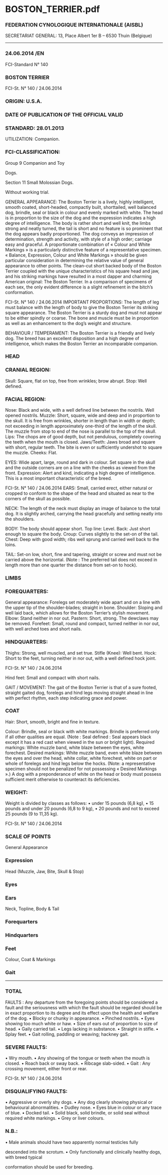 # BOSTON_TERRIER.pdf


### FEDERATION CYNOLOGIQUE INTERNATIONALE (AISBL)


SECRETARIAT GENERAL: 13, Place Albert 1er  B – 6530 Thuin (Belgique)
______________________________________________________________________________

### 24.06.2014 /EN



FCI-Standard N° 140

### BOSTON TERRIER




FCI-St. N° 140 / 24.06.2014


### ORIGIN: U.S.A.



### DATE OF PUBLICATION OF THE OFFICIAL VALID



### STANDARD: 28.01.2013



UTILIZATION: Companion.

### FCI-CLASSIFICATION:


Group 9
Companion and Toy



Dogs.

Section 11 Small Molossian Dogs.

Without working trial.

GENERAL APPEARANCE: The Boston Terrier is a lively, highly
intelligent, smooth coated, short-headed, compactly built, shorttailed, well balanced dog, brindle, seal or black in colour and evenly
marked with white.  The head is in proportion to the size of the dog
and the expression indicates a high degree of intelligence.  The body
is rather short and well knit, the limbs strong and neatly turned, the
tail is short and no feature is so prominent that the dog appears badly
proportioned.  The dog conveys an impression of determination,
strength and activity, with style of a high order; carriage easy and
graceful.  A proportionate combination of « Colour and White
Markings » is a particularly distinctive feature of a representative
specimen.
« Balance, Expression, Colour and White Markings » should be
given particular consideration in determining the relative value of
general appearance to other points.
The clean-cut short backed body of the Boston Terrier coupled with
the unique characteristics of his square head and jaw, and his striking
markings have resulted in a most dapper and charming American
original: The Boston Terrier.
In a comparison of specimens of each sex, the only evident
difference is a slight refinement in the bitch’s conformation.




FCI-St. N° 140 / 24.06.2014
IMPORTANT PROPORTIONS: The length of leg must balance
with the length of body to give the Boston Terrier its striking square
appearance.  The Boston Terrier is a sturdy dog and must not appear
to be either spindly or coarse.  The bone and muscle must be in
proportion as well as an enhancement to the dog’s weight and
structure.

BEHAVIOUR / TEMPERAMENT:  The Boston Terrier is a
friendly and lively dog.  The breed has an excellent disposition and a
high degree of intelligence, which makes the Boston Terrier an
incomparable companion.

### HEAD



### CRANIAL REGION:


Skull: Square, flat on top, free from wrinkles; brow abrupt.
Stop: Well defined.

### FACIAL REGION:


Nose: Black and wide, with a well defined line between the nostrils.
Well opened nostrils.
Muzzle: Short, square, wide and deep and in proportion to the skull.
It is free from wrinkles, shorter in length than in width or depth; not
exceeding in length approximately one-third of the length of the
skull.  The muzzle from stop to end of the nose is parallel to the top
of the skull.
Lips: The chops are of good depth, but not pendulous, completely
covering the teeth when the mouth is closed.
Jaws/Teeth: Jaws broad and square with short, regular teeth.  The
bite is even or sufficiently undershot to square the muzzle.
Cheeks: Flat.

EYES: Wide apart, large, round and dark in colour.  Set square in the
skull and the outside corners are on a line with the cheeks as viewed
from the front.
Expression: Alert and kind, indicating a high degree of intelligence.
This is a most important characteristic of the breed.


FCI-St. N° 140 / 24.06.2014
EARS: Small, carried erect, either natural or cropped to conform to
the shape of the head and situated as near to the corners of the skull
as possible.

NECK: The length of the neck must display an image of balance to
the total dog.  It is slightly arched, carrying the head gracefully and
setting neatly into the shoulders.

BODY: The body should appear short.
Top line: Level.
Back: Just short enough to square the body.
Croup: Curves slightly to the set-on of the tail.
Chest: Deep with good width; ribs well sprung and carried well back
to the loins.

TAIL:  Set-on low, short, fine and tapering, straight or screw and
must not be carried above the horizontal.  (Note : The preferred tail
does not exceed in length more than one quarter the distance from
set-on to hock).

### LIMBS



### FOREQUARTERS:


General appearance: Forelegs set moderately wide apart and on a line
with the upper tip of the shoulder-blades; straight in bone.
Shoulder: Sloping and well laid back, which allows for the Boston
Terrier’s stylish movement.
Elbow: Stand neither in nor out.
Pastern: Short, strong.  The dewclaws may be removed.
Forefeet: Small, round and compact, turned neither in nor out, with
well arched toes and short nails.

### HINDQUARTERS:


Thighs: Strong, well muscled, and set true.
Stifle (Knee): Well bent.
Hock: Short to the feet, turning neither in nor out, with a well
defined hock joint.



FCI-St. N° 140 / 24.06.2014

Hind feet: Small and compact with short nails.

GAIT / MOVEMENT: The gait of the Boston Terrier is that of a
sure footed, straight gaited dog, forelegs and hind legs moving
straight ahead in line with perfect rhythm, each step indicating grace
and power.

### COAT


Hair: Short, smooth, bright and fine in texture.

Colour: Brindle, seal or black with white markings.  Brindle is
preferred only if all other qualities are equal. (Note : Seal defined :
Seal appears black except it has a red cast when viewed in the sun or
bright light).
Required markings: White muzzle band, white blaze between the
eyes, white forechest.
Desired markings: White muzzle band, even white blaze between the
eyes and over the head, white collar, white forechest, white on part
or whole of forelegs and hind legs below the hocks. (Note: a
representative specimen should not be penalized for not possessing
« Desired Markings ».)
A dog with a preponderance of white on the head or body must
possess sufficient merit otherwise to counteract its deficiencies.

### WEIGHT:


Weight is divided by classes as follows:
• under 15 pounds (6,8 kg),
• 15 pounds and under 20 pounds (6,8 to 9 kg),
• 20 pounds and not to exceed 25 pounds (9 to 11,35 kg).




FCI-St. N° 140 / 24.06.2014


### SCALE OF POINTS


General Appearance



### Expression



Head (Muzzle, Jaw, Bite, Skull & Stop)

### Eyes



### Ears



Neck, Topline, Body & Tail



### Forequarters



### Hindquarters



### Feet



Colour, Coat & Markings



### Gait



--------


### TOTAL



FAULTS : Any departure from the foregoing points should be
considered a fault and the seriousness with which the fault should be
regarded should be in exact proportion to its degree and its effect
upon the health and welfare of the dog.
• Blocky or chunky in appearance.
• Pinched nostrils.
• Eyes showing too much white or haw.
• Size of ears out of proportion to size of head.
• Gaily carried tail.
• Legs lacking in substance.
• Straight in stifle.
• Splay feet.
• Gait rolling, paddling or weaving; hackney gait.

### SEVERE FAULTS:


• Wry mouth.
• Any showing of the tongue or teeth when the mouth is closed.
• Roach back or sway back.
• Ribcage slab-sided.
• Gait : Any crossing movement, either front or rear.




FCI-St. N° 140 / 24.06.2014


### DISQUALIFYING FAULTS:


• Aggressive or overly shy dogs.
• Any dog clearly showing physical or behavioural abnormalities.
• Dudley nose.
• Eyes blue in colour or any trace of blue.
• Docked tail.
• Solid black, solid brindle, or solid seal without required white
markings.
• Grey or liver colours.

### N.B.:


• Male animals should have two apparently normal testicles fully

descended into the scrotum.
• Only functionally and clinically healthy dogs, with breed typical

conformation should be used for breeding.







